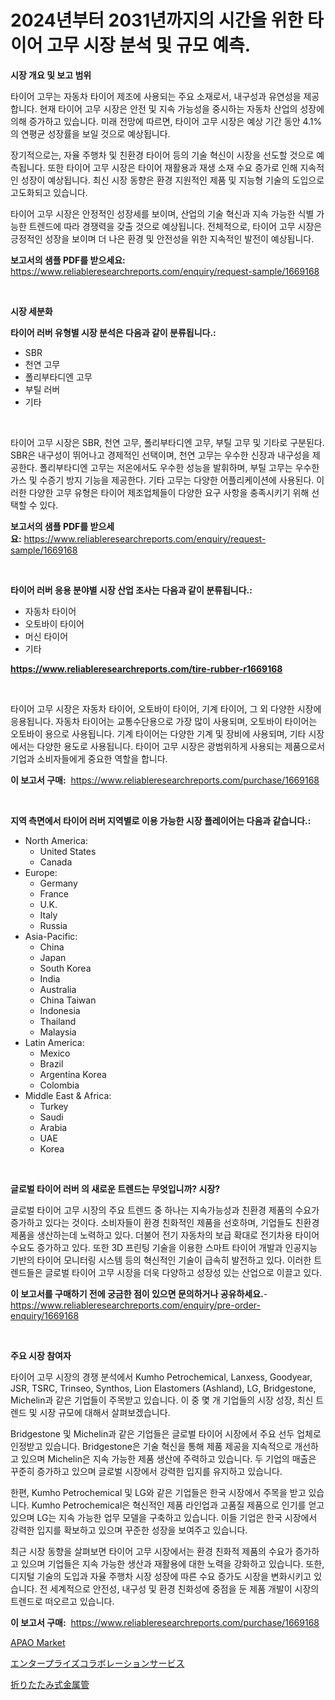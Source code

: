<p><h1>2024년부터 2031년까지의 시간을 위한 타이어 고무 시장 분석 및 규모 예측.</h1></p><p><strong>시장 개요 및 보고 범위</strong></p>
<p><p>타이어 고무는 자동차 타이어 제조에 사용되는 주요 소재로서, 내구성과 유연성을 제공합니다. 현재 타이어 고무 시장은 안전 및 지속 가능성을 중시하는 자동차 산업의 성장에 의해 증가하고 있습니다. 미래 전망에 따르면, 타이어 고무 시장은 예상 기간 동안 4.1%의 연평균 성장률을 보일 것으로 예상됩니다.</p><p>장기적으로는, 자율 주행차 및 친환경 타이어 등의 기술 혁신이 시장을 선도할 것으로 예측됩니다. 또한 타이어 고무 시장은 타이어 재활용과 재생 소재 수요 증가로 인해 지속적인 성장이 예상됩니다. 최신 시장 동향은 환경 지원적인 제품 및 지능형 기술의 도입으로 고도화되고 있습니다.</p><p>타이어 고무 시장은 안정적인 성장세를 보이며, 산업의 기술 혁신과 지속 가능한 식별 가능한 트렌드에 따라 경쟁력을 갖출 것으로 예상됩니다. 전체적으로, 타이어 고무 시장은 긍정적인 성장을 보이며 더 나은 환경 및 안전성을 위한 지속적인 발전이 예상됩니다.</p></p>
<p><strong>보고서의 샘플 PDF를 받으세요:</strong> <a href="https://www.reliableresearchreports.com/enquiry/request-sample/1669168">https://www.reliableresearchreports.com/enquiry/request-sample/1669168</a></p>
<p>&nbsp;</p>
<p><strong>시장 세분화</strong></p>
<p><strong>타이어 러버 유형별 시장 분석은 다음과 같이 분류됩니다.:</strong></p>
<p><ul><li>SBR</li><li>천연 고무</li><li>폴리부타디엔 고무</li><li>부틸 러버</li><li>기타</li></ul></p>
<p>&nbsp;</p>
<p><p>타이어 고무 시장은 SBR, 천연 고무, 폴리부타디엔 고무, 부틸 고무 및 기타로 구분된다. SBR은 내구성이 뛰어나고 경제적인 선택이며, 천연 고무는 우수한 신장과 내구성을 제공한다. 폴리부타디엔 고무는 저온에서도 우수한 성능을 발휘하며, 부틸 고무는 우수한 가스 및 수증기 방지 기능을 제공한다. 기타 고무는 다양한 어플리케이션에 사용된다. 이러한 다양한 고무 유형은 타이어 제조업체들이 다양한 요구 사항을 충족시키기 위해 선택할 수 있다.</p></p>
<p><strong>보고서의 샘플 PDF를 받으세요:</strong>&nbsp;<a href="https://www.reliableresearchreports.com/enquiry/request-sample/1669168">https://www.reliableresearchreports.com/enquiry/request-sample/1669168</a></p>
<p>&nbsp;</p>
<p><strong> 타이어 러버 응용 분야별 시장 산업 조사는 다음과 같이 분류됩니다.:</strong></p>
<p><ul><li>자동차 타이어</li><li>오토바이 타이어</li><li>머신 타이어</li><li>기타</li></ul></p>
<p><strong><a href="https://www.reliableresearchreports.com/tire-rubber-r1669168">https://www.reliableresearchreports.com/tire-rubber-r1669168</a></strong></p>
<p>&nbsp;</p>
<p><p>타이어 고무 시장은 자동차 타이어, 오토바이 타이어, 기계 타이어, 그 외 다양한 시장에 응용됩니다. 자동차 타이어는 교통수단용으로 가장 많이 사용되며, 오토바이 타이어는 오토바이 용으로 사용됩니다. 기계 타이어는 다양한 기계 및 장비에 사용되며, 기타 시장에서는 다양한 용도로 사용됩니다. 타이어 고무 시장은 광범위하게 사용되는 제품으로서 기업과 소비자들에게 중요한 역할을 합니다.</p></p>
<p><strong>이 보고서 구매:</strong>&nbsp; <a href="https://www.reliableresearchreports.com/purchase/1669168">https://www.reliableresearchreports.com/purchase/1669168</a></p>
<p>&nbsp;</p>
<p><strong>지역 측면에서 타이어 러버 지역별로 이용 가능한 시장 플레이어는 다음과 같습니다.:</strong></p>
<p><ul>
    <li>
        North America:
        <ul>
            <li>United States</li>
            <li>Canada</li>
        </ul>
    </li>
    <li>
        Europe:
        <ul>
            <li>Germany</li>
            <li>France</li>
            <li>U.K.</li>
            <li>Italy</li>
            <li>Russia</li>
        </ul>
    </li>
    <li>
        Asia-Pacific:
        <ul>
            <li>China</li>
            <li>Japan</li>
            <li>South Korea</li>
            <li>India</li>
            <li>Australia</li>
            <li>China Taiwan</li>
            <li>Indonesia</li>
            <li>Thailand</li>
            <li>Malaysia</li>
        </ul>
    </li>
    <li>
        Latin America:
        <ul>
            <li>Mexico</li>
            <li>Brazil</li>
            <li>Argentina Korea</li>
            <li>Colombia</li>
        </ul>
    </li>
    <li>
        Middle East & Africa:
        <ul>
            <li>Turkey</li>
            <li>Saudi</li>
            <li>Arabia</li>
            <li>UAE</li>
            <li>Korea</li>
        </ul>
    </li>
    </ul></p>
<p>&nbsp;</p>
<p><strong>글로벌 타이어 러버 의 새로운 트렌드는 무엇입니까? 시장?</strong></p>
<p><p>글로벌 타이어 고무 시장의 주요 트렌드 중 하나는 지속가능성과 친환경 제품의 수요가 증가하고 있다는 것이다. 소비자들이 환경 친화적인 제품을 선호하며, 기업들도 친환경 제품을 생산하는데 노력하고 있다. 더불어 전기 자동차의 보급 확대로 전기차용 타이어 수요도 증가하고 있다. 또한 3D 프린팅 기술을 이용한 스마트 타이어 개발과 인공지능 기반의 타이어 모니터링 시스템 등의 혁신적인 기술이 급속히 발전하고 있다. 이러한 트렌드들은 글로벌 타이어 고무 시장을 더욱 다양하고 성장성 있는 산업으로 이끌고 있다.</p></p>
<p><strong>이 보고서를 구매하기 전에 궁금한 점이 있으면 문의하거나 공유하세요.</strong>- <a href="https://www.reliableresearchreports.com/enquiry/pre-order-enquiry/1669168">https://www.reliableresearchreports.com/enquiry/pre-order-enquiry/1669168</a></p>
<p>&nbsp;</p>
<p><strong>주요 시장 참여자</strong></p>
<p><p>타이어 고무 시장의 경쟁 분석에서 Kumho Petrochemical, Lanxess, Goodyear, JSR, TSRC, Trinseo, Synthos, Lion Elastomers (Ashland), LG, Bridgestone, Michelin과 같은 기업들이 주목받고 있습니다. 이 중 몇 개 기업들의 시장 성장, 최신 트렌드 및 시장 규모에 대해서 살펴보겠습니다.</p><p>Bridgestone 및 Michelin과 같은 기업들은 글로벌 타이어 시장에서 주요 선두 업체로 인정받고 있습니다. Bridgestone은 기술 혁신을 통해 제품 제공을 지속적으로 개선하고 있으며 Michelin은 지속 가능한 제품 생산에 주력하고 있습니다. 두 기업의 매출은 꾸준히 증가하고 있으며 글로벌 시장에서 강력한 입지를 유지하고 있습니다.</p><p>한편, Kumho Petrochemical 및 LG와 같은 기업들은 한국 시장에서 주목을 받고 있습니다. Kumho Petrochemical은 혁신적인 제품 라인업과 고품질 제품으로 인기를 얻고 있으며 LG는 지속 가능한 업무 모델을 구축하고 있습니다. 이들 기업은 한국 시장에서 강력한 입지를 확보하고 있으며 꾸준한 성장을 보여주고 있습니다.</p><p>최근 시장 동향을 살펴보면 타이어 고무 시장에서는 환경 친화적 제품의 수요가 증가하고 있으며 기업들은 지속 가능한 생산과 재활용에 대한 노력을 강화하고 있습니다. 또한, 디지털 기술의 도입과 자율 주행차 시장 성장에 따른 수요 증가도 시장을 변화시키고 있습니다. 전 세계적으로 안전성, 내구성 및 환경 친화성에 중점을 둔 제품 개발이 시장의 트렌드로 떠오르고 있습니다.</p></p>
<p><strong>이 보고서 구매:</strong>&nbsp;&nbsp;<a href="https://www.reliableresearchreports.com/purchase/1669168">https://www.reliableresearchreports.com/purchase/1669168</a></p>
<p><p><a href="https://unruly-ladybug-44b.notion.site/Insights-into-APAO-Market-Size-Analysing-Market-Share-Trends-and-Growth-from-2024-to-2031-c7a55761892744cfa5cdf22d44bcf08f">APAO Market</a></p><p><a href="https://medium.com/@charityrice70/%E4%BC%81%E6%A5%AD%E5%8D%94%E6%A5%AD%E3%82%B5%E3%83%BC%E3%83%93%E3%82%B9%E5%B8%82%E5%A0%B4-2031%E5%B9%B4%E3%81%BE%E3%81%A7%E3%81%AE%E6%88%90%E5%8A%9F%E3%81%97%E3%81%9F%E3%83%93%E3%82%B8%E3%83%8D%E3%82%B9%E6%88%A6%E7%95%A5%E3%81%AE%E9%8D%B5-f54a32516cb9">エンタープライズコラボレーションサービス</a></p><p><a href="https://medium.com/@jodyomenick9056/%E6%8A%98%E3%82%8A%E7%95%B3%E3%81%BF%E5%BC%8F%E9%87%91%E5%B1%9E%E3%83%81%E3%83%A5%E3%83%BC%E3%83%96%E5%B8%82%E5%A0%B4%E3%81%AF%E5%B8%82%E5%A0%B4%E3%82%B7%E3%82%A7%E3%82%A2-%E5%B8%82%E5%A0%B4%E3%83%88%E3%83%AC%E3%83%B3%E3%83%89-%E5%B8%82%E5%A0%B4%E6%88%90%E9%95%B7%E3%81%AB%E9%96%A2%E3%81%99%E3%82%8B%E6%83%85%E5%A0%B1%E3%82%92%E6%8F%90%E4%BE%9B%E3%81%97%E3%81%BE%E3%81%99-84e8cceb7fe1">折りたたみ式金属管</a></p></p>